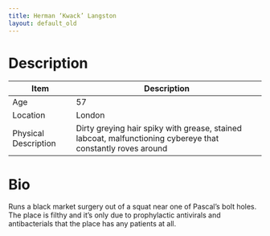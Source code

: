 ```yaml
---
title: Herman ‘Kwack’ Langston
layout: default_old
---
```


# Description

| Item                 | Description                                                                                                 |
| -------------------- | ----------------------------------------------------------------------------------------------------------- |
| Age                  | 57                                                                                                          |
| Location             | London                                                                                                      |
| Physical Description | Dirty greying hair spiky with grease, stained labcoat, malfunctioning cybereye that constantly roves around |

# Bio
Runs a black market surgery out of a squat near one of Pascal’s bolt holes.  The place is filthy and it’s only due to prophylactic antivirals and antibacterials that the place has any patients at all.
